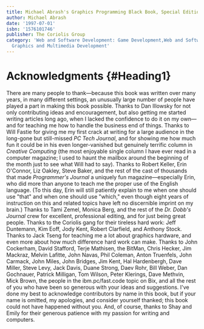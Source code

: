 ```yaml
---
title: Michael Abrash's Graphics Programming Black Book, Special Edition
author: Michael Abrash
date: '1997-07-01'
isbn: '1576101746'
publisher: The Coriolis Group
category: 'Web and Software Development: Game Development,Web and Software Development:
  Graphics and Multimedia Development'
---
```


# Acknowledgments {#Heading1}

There are many people to thank—because this book was written over many
years, in many different settings, an unusually large number of people
have played a part in making this book possible. Thanks to Dan Illowsky
for not only contributing ideas and encouragement, but also getting me
started writing articles long ago, when I lacked the confidence to do it
on my own—and for teaching me how to handle the business end of things.
Thanks to Will Fastie for giving me my first crack at writing for a
large audience in the long-gone but still-missed *PC Tech Journal*, and
for showing me how much fun it could be in his even longer-vanished but
genuinely terrific column in *Creative Computing* (the most enjoyable
single column I have ever read in a computer magazine; I used to haunt
the mailbox around the beginning of the month just to see what Will had
to say). Thanks to Robert Keller, Erin O'Connor, Liz Oakley, Steve
Baker, and the rest of the cast of thousands that made *Programmer's
Journal* a uniquely fun magazine—especially Erin, who did more than
anyone to teach me the proper use of the English language. (To this day,
Erin will still patiently explain to me when one should use "that" and
when one should use "which," even though eight years of instruction on
this and related topics have left no discernible imprint on my brain.)
Thanks to Tami Zemel, Monica Berg, and the rest of the *Dr. Dobb's
Journal* crew for excellent, professional editing, and for just being
great people. Thanks to the Coriolis gang for their tireless hard work:
Jeff Duntemann, Kim Eoff, Jody Kent, Robert Clarfield, and Anthony
Stock. Thanks to Jack Tseng for teaching me a lot about graphics
hardware, and even more about how much difference hard work can make.
Thanks to John Cockerham, David Stafford, Terje Mathisen, the BitMan,
Chris Hecker, Jim Mackraz, Melvin Lafitte, John Navas, Phil Coleman,
Anton Truenfels, John Carmack, John Miles, John Bridges, Jim Kent, Hal
Hardenbergh, Dave Miller, Steve Levy, Jack Davis, Duane Strong, Daev
Rohr, Bill Weber, Dan Gochnauer, Patrick Milligan, Tom Wilson, Peter
Klerings, Dave Methvin, Mick Brown, the people in the ibm.pc/fast.code
topic on Bix, and all the rest of you who have been so generous with
your ideas and suggestions. I've done my best to acknowledge
contributors by name in this book, but if your name is omitted, my
apologies, and consider yourself thanked; this book could not have
happened without you. And, of course, thanks to Shay and Emily for their
generous patience with my passion for writing and computers.
